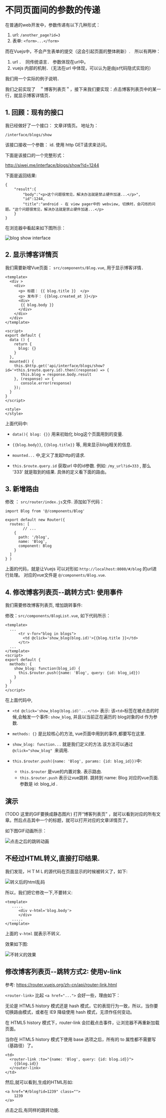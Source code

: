 # 不同页面间的参数的传递

在普通的web开发中，参数传递有以下几种形式：

1. url:   `/another_page?id=3`
2. 表单: `<form>...</form>`

而在Vuejs中，不会产生表单的提交（这会引起页面的整体刷新）.　所以有两种：

1. url ．　同传统语言． 参数体现在url中。
2. vuejs 内部的机制．（无法在url 中体现，可以认为是由js代码隐式实现的）

我们用一个实际的例子说明．

我们之前实现了　＂博客列表页＂，接下来我们要实现：点击博客列表页中的某一行，就显示博客详情页．

## 1. 回顾：现有的接口

我已经做好了一个接口： 文章详情页。 地址为：  

`/interface/blogs/show`

该接口接收一个参数： id.   使用 http GET请求来访问。

下面是该接口的一个完整形式：

http://siwei.me/interface/blogs/show?id=1244

下面是返回结果: 

```
{
    "result":{
        "body":"<p>这个问题很常见，解决办法就是禁止硬件加速...</p>",
        "id":1244,
        "title":"android - 在 view pager中的 webview, 切换时，会闪烁的问题。"这个问题很常见，解决办法就是禁止硬件加速...</p>
    }
}
```

在浏览器中看起来如下图所示： 

![blog show interface](./images/siwei_blog_inteface_show.png)

## 2. 显示博客详情页

我们需要新增Vue页面：  `src/components/Blog.vue`, 用于显示博客详情．

```
<template>
  <div >
    <div>
      <p> 标题： {{ blog.title }}  </p>
      <p> 发布于： {{blog.created_at }}</p>
      <div>
       {{ blog.body }}
      </div>
    </div>
  </div>
</template>

<script>
export default {
  data () {
    return {
      blog: {}
    }
  },
  mounted() {
    this.$http.get('api/interface/blogs/show?id='+this.$route.query.id).then((response) => {
       this.blog = response.body.result
    }, (response) => {
       console.error(response)
    });
  }
}
</script>

<style>
</style>
```

上面代码中:

- `data(){ blog: {}}` 用来初始化 blog这个页面用到的变量.

- `{{blog.body}}`, `{{blog.title}}` 等, 用来显示blog相关的信息.

- `mounted...` 中,定义了发起http的请求.

- `this.$route.query.id` 获取url 中的id参数. 例如:   `/my_url?id=333` , 那么 '333' 就是取到的结果. 具体的定义看下面的路由。

## 3. 新增路由

修改 ： `src/router/index.js`文件. 添加如下代码： 

```
import Blog from '@/components/Blog'

export default new Router({
  routes: [
		// ...
    {
      path: '/blog',
      name: 'Blog',
      component: Blog
    }
  ]
} )
```

上面的代码，就是让Vuejs 可以对形如  `http://localhost:8080/#/blog` 的url进行处理。 对应的vue文件是 `@/components/Blog.vue`.

## 4. 修改博客列表页--跳转方式1: 使用事件

我们需要修改博客列表页, 增加跳转事件:

修改：`src/components/BlogList.vue`, 如下代码所示：

```
<template>
  ...
      <tr v-for="blog in blogs">
        <td @click='show_blog(blog.id)'>{{blog.title }}</td>
      </tr>
  ...
</template>
<script>
export default {
  methods: {
    show_blog: function(blog_id) {
      this.$router.push({name: 'Blog', query: {id: blog_id}})
    }
  }
}
</script>
```

在上面代码中,

- `<td @click='show_blog(blog.id)'...</td>`  表示:  该`<td>`标签在被点击的时候,会触发一个事件: `show_blog`, 
并且以当前正在遍历的 blog对象的id 作为参数.

- `methods: {}` 是比较核心的方法,  vue页面中用到的事件,都要写在这里.

- `show_blog: function...` 就是我们定义的方法.该方法可以通过`@click="show_blog" `来调用.

- `this.$router.push({name: 'Blog', params: {id: blog_id}})`中:

  - `this.$router` 是vue的内置对象. 表示路由.
  - `this.$router.push` 表示让vue跳转. 跳转到 name: Blog 对应的vue页面. 参数是 id: blog_id .


## 演示

(TODO 这里的GIF要换成静态图片)
打开“博客列表页” ，就可以看到对应的所有文章。然后点击其中一个的标题，就可以打开对应的文章详情页了。 

如下图GIF动画所示： 

![点击之后的跳转动画](./images/点击后的跳转.gif)

## 不经过HTML转义,直接打印结果.

我们发现，ＨＴＭＬ的源代码在页面显示的时候被转义了，如下:

![转义后的html乱码](./images/vue打开博客详情页-没有做美化和格式化.png)

所以，我们把它修改一下,不要转义:

```
<template>
   .....
      <div v-html='blog.body'>
      </div>
   .....
</template>
```

上面的 `v-html` 就表示不转义.

效果如下图:

![不转义的效果](./images/vue_with_v_html.png)

## 修改博客列表页--跳转方式2: 使用v-link

参考: https://router.vuejs.org/zh-cn/api/router-link.html

`<router-link>` 比起 `<a href="...">` 会好一些，理由如下：

无论是 HTML5 history 模式还是 hash 模式，它的表现行为一致，所以，当你要切换路由模式，或者在 IE9 降级使用 hash 模式，无须作任何变动。

在 HTML5 history 模式下，router-link 会拦截点击事件，让浏览器不再重新加载页面。

当你在 HTML5 history 模式下使用 base 选项之后，所有的 to 属性都不需要写（基路径）了。

```
<td>
  <router-link :to="{name: 'Blog', query: {id: blog.id}}">
    {{blog.id}}
  </router-link>
</td>
```

然后,就可以看到,生成的HTML形如:

```
<a href="#/blog?id=1239" class="">
	1239
</a>
```

点击之后,有同样的跳转功能.

